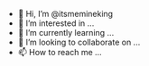 - 👋 Hi, I’m @itsmemineking
- 👀 I’m interested in ...
- 🌱 I’m currently learning ...
- 💞️ I’m looking to collaborate on ...
- 📫 How to reach me ...

<!---
itsmemineking/itsmemineking is a ✨ special ✨ repository because its `README.md` (this file) appears on your GitHub profile.
You can click the Preview link to take a look at your changes.
--->
